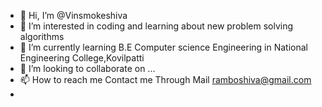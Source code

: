 - 👋 Hi, I’m @Vinsmokeshiva
- 👀 I’m interested in coding and learning about new problem solving algorithms
- 🌱 I’m currently learning B.E Computer science Engineering in National Engineering College,Kovilpatti
- 💞️ I’m looking to collaborate on ...
- 📫 How to reach me Contact me Through Mail ramboshiva@gmail.com
- 

<!---
Vinsmokeshiva/Vinsmokeshiva is a ✨ special ✨ repository because its `README.md` (this file) appears on your GitHub profile.
You can click the Preview link to take a look at your changes.
--->
